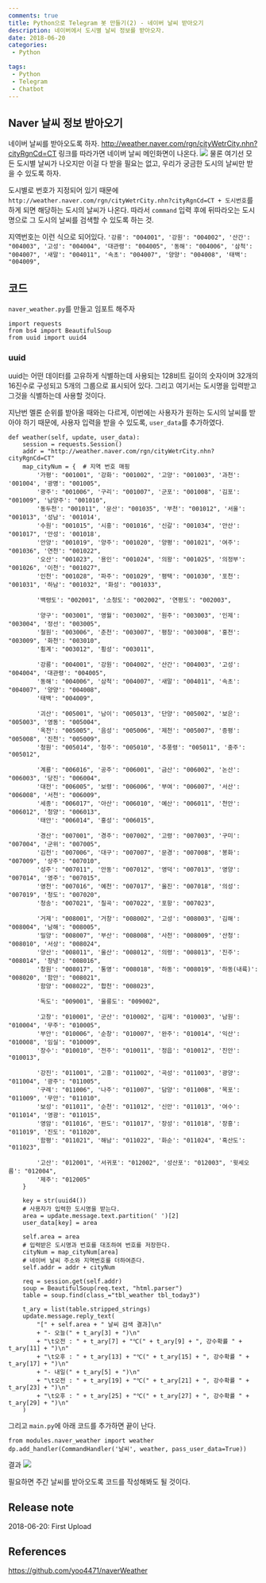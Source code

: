 ```yaml
---
comments: true
title: Python으로 Telegram 봇 만들기(2) - 네이버 날씨 받아오기
description: 네이버에서 도시별 날씨 정보를 받아오자.
date: 2018-06-20
categories:
 - Python

tags:
 - Python
 - Telegram
 - Chatbot
---
```


## Naver 날씨 정보 받아오기

네이버 날씨를 받아오도록 하자. http://weather.naver.com/rgn/cityWetrCity.nhn?cityRgnCd=CT 링크를 따라가면 네이버 날씨 메인화면이 나온다.
![](https://github.com/mikail0205/mikail0205.github.io/blob/master/assets/images/2018/telegrambot/part2/naver_weather.png?raw=true)
물론 여기선 모든 도시별 날씨가 나오지만 이걸 다 받을 필요는 없고, 우리가 궁금한 도시의 날씨만 받을 수 있도록 하자.

도시별로 번호가 지정되어 있기 때문에 `http://weather.naver.com/rgn/cityWetrCity.nhn?cityRgnCd=CT + 도시번호`를 하게 되면 해당하는 도시의 날씨가 나온다. 따라서 `command` 입력 후에 뒤따라오는 도시명으로 그 도시의 날씨를 검색할 수 있도록 하는 것.

지역번호는 이런 식으로 되어있다.
`'강릉': "004001", '강원': "004002", '산간': "004003", '고성': "004004", '대관령': "004005",
        '동해': "004006", '삼척': "004007", '새말': "004011", '속초': "004007", '양양': "004008",
        '태백': "004009",`


## 코드

`naver_weather.py`를 만들고 임포트 해주자
```
import requests
from bs4 import BeautifulSoup
from uuid import uuid4
```

### uuid
uuid는 어떤 데이터를 고유하게 식별하는데 사용되는 128비트 길이의 숫자이며 32개의 16진수로 구성되고 5개의 그룹으로 표시되어 있다. 그리고 여기서는 도시명을 입력받고 그것을 식별하는데 사용할 것이다.

지난번 멜론 순위를 받아올 때와는 다르게, 이번에는 사용자가 원하는 도시의 날씨를 받아야 하기 때문에, 사용자 입력을 받을 수 있도록, `user_data`를 추가하였다.
```
def weather(self, update, user_data):
    session = requests.Session()
    addr = "http://weather.naver.com/rgn/cityWetrCity.nhn?cityRgnCd=CT"
    map_cityNum = {  # 지역 번호 매핑
        '가평': "001001", '강화': "001002", '고양': "001003", '과천': '001004', '광명': "001005",
        '광주': "001006", '구리': "001007", '군포': "001008", '김포': "001009", '남양주': "001010",
        '동두천': "001011", '문산': "001035", '부천': "001012", '서울': "001013", '성남': '001014',
        '수원': "001015", '시흥': "001016", '신갈': "001034", '안산': "001017", '안성': '001018',
        '안양': "001019", '양주': "001020", '양평': "001021", '여주': "001036", '연천': "001022",
        '오산': "001023", '용인': "001024", '의왕': "001025", '의정부': "001026", '이천': "001027",
        '인천': "001028", '파주': "001029", '평택': "001030", '포천': "001031", '하남': "001032", '화성': "001033",

        '백령도': "002001", '소청도': "002002", '연평도': "002003",

        '양구': "003001", '영월': "003002", '원주': "003003", '인제': "003004", '정선': "003005",
        '철원': "003006", '춘천': "003007", '평창': "003008", '홍천': "003009", '화천': "003010",
        '횡계': "003012", '횡성': "003011",

        '강릉': "004001", '강원': "004002", '산간': "004003", '고성': "004004", '대관령': "004005",
        '동해': "004006", '삼척': "004007", '새말': "004011", '속초': "004007", '양양': "004008",
        '태백': "004009",

        '괴산': "005001", '남이': "005013", '단양': "005002", '보은': "005003", '영동': "005004",
        '옥천': "005005", '음성': "005006", '제천': "005007", '증평': "005008", '진천': "005009",
        '청원': "005014", '청주': "005010", '추풍령': "005011", '충주': "005012",

        '계룡': "006016", '공주': "006001", '금산': "006002", '논산': "006003", '당진': "006004",
        '대전': "006005", '보령': "006006", '부여': "006007", '서산': "006008", '서천': "006009",
        '세종': "006017", '아산': "006010", '예산': "006011", '천안': "006012", '청양': "006013",
        '태안': "006014", '홍성': "006015",

        '경산': "007001", '경주': "007002", '고령': "007003", '구미': "007004", '군위': "007005",
        '김천': "007006", '대구': "007007", '문경': "007008", '봉화': "007009", '상주': "007010",
        '성주': "007011", '안동': "007012", '영덕': "007013", '영양': "007014", '영주': "007015",
        '영천': "007016", '예천': "007017", '울진': "007018", '의성': "007019", '청도': "007020",
        '청송': "007021", '칠곡': "007022", '포항': "007023",

        '거제': "008001", '거창': "008002", '고성': "008003", '김해': "008004", '남해': "008005",
        '밀양': "008007", '부산': "008008", '사천': "008009", '산청': "008010", '서상': "008024",
        '양산': "008011", '울산': "008012", '의령': "008013", '진주': "008014", '창녕': "008016",
        '창원': "008017", '통영': "008018", '하동': "008019", '하동(내륙)': "008020", '함안': "008021",
        '함양': "008022", '합천': "008023",

        '독도': "009001", '울릉도': "009002",

        '고창': "010001", '군산': "010002", '김제': "010003", '남원': "010004", '무주': "010005",
        '부안': "010006", '순창': "010007", '완주': "010014", '익산': "010008", '임실': "010009",
        '장수': "010010", '전주': "010011", '정읍': "010012", '진안': "010013",

        '강진': "011001", '고흥': "011002", '곡성': "011003", '광양': "011004", '광주': "011005",
        '구례': "011006", '나주': "011007", '담양': "011008", '목포': "011009", '무안': "011010",
        '보성': "011011", '순천': "011012", '신안': "011013", '여수': "011014", '영광': "011015",
        '영암': "011016", '완도': "011017", '장성': "011018", '장흥': "011019", '진도': "011020",
        '함평': "011021", '해남': "011022", '화순': "011024", '흑산도': "011023",

        '고산': "012001", '서귀포': "012002", '성산포': "012003", '윗세오름': "012004",
        '제주': "012005"
    }

    key = str(uuid4())
    # 사용자가 입력한 도시명을 받는다.
    area = update.message.text.partition(' ')[2]
    user_data[key] = area

    self.area = area
    # 입력받은 도시명과 번호를 대조하여 번호를 저장한다.
    cityNum = map_cityNum[area]
    # 네이버 날씨 주소와 지역번호를 더하여준다.
    self.addr = addr + cityNum

    req = session.get(self.addr)
    soup = BeautifulSoup(req.text, "html.parser")
    table = soup.find(class_="tbl_weather tbl_today3")

    t_ary = list(table.stripped_strings)
    update.message.reply_text(
        "[" + self.area + " 날씨 검색 결과]\n"
        + "- 오늘(" + t_ary[3] + ")\n"
        + "\t오전 : " + t_ary[7] + "℃(" + t_ary[9] + ", 강수확률 " + t_ary[11] + ")\n"
        + "\t오후 : " + t_ary[13] + "℃(" + t_ary[15] + ", 강수확률 " + t_ary[17] + ")\n"
        + "- 내일(" + t_ary[5] + ")\n"
        + "\t오전 : " + t_ary[19] + "℃(" + t_ary[21] + ", 강수확률 " + t_ary[23] + ")\n"
        + "\t오후 : " + t_ary[25] + "℃(" + t_ary[27] + ", 강수확률 " + t_ary[29] + ")\n"
    )
```
그리고 `main.py`에 아래 코드를 추가하면 끝이 난다.
```
from modules.naver_weather import weather
dp.add_handler(CommandHandler('날씨', weather, pass_user_data=True))
```
결과
![](https://github.com/mikail0205/mikail0205.github.io/blob/master/assets/images/2018/telegrambot/part2/search_weather_img.PNG?raw=true)

필요하면 주간 날씨를 받아오도록 코드를 작성해봐도 될 것이다.


## Release note
2018-06-20: First Upload
## References
https://github.com/yoo4471/naverWeather